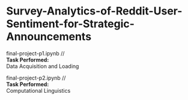# Survey-Analytics-of-Reddit-User-Sentiment-for-Strategic-Announcements

final-project-p1.ipynb // <br>
**Task Performed:** <br>
Data Acquisition and Loading <br>

final-project-p2.ipynb // <br>
**Task Performed:** <br>
Computational Linguistics <br>
